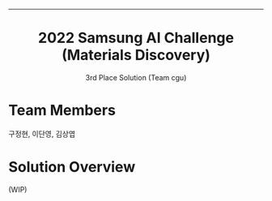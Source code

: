 ______________________________________________________________________

<div align="center">

# 2022 Samsung AI Challenge (Materials Discovery)
3rd Place Solution (Team cgu)

</div>


# Team Members
구정현, 이단영, 김상엽

# Solution Overview
(WIP)
